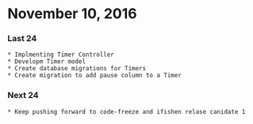 # November 10, 2016

### Last 24 
    * Implmenting Timer Controller 
    * Developm Timer model
    * Create database migrations for Timers
    * Create migration to add pause column to a Timer
### Next 24    
    * Keep pushing forward to code-freeze and ifishen relase canidate 1